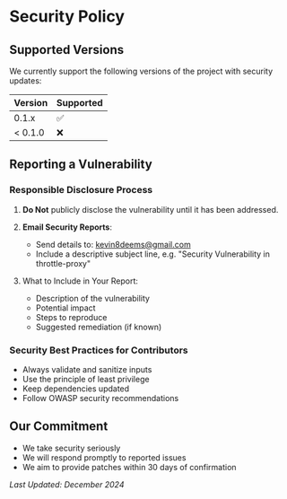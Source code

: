 # Security Policy

## Supported Versions

We currently support the following versions of the project with security updates:

| Version | Supported          |
| ------- | ------------------ |
| 0.1.x   | :white_check_mark: |
| < 0.1.0 | :x:                |

## Reporting a Vulnerability

### Responsible Disclosure Process

1. **Do Not** publicly disclose the vulnerability until it has been addressed.

2. **Email Security Reports**:

   - Send details to: kevin8deems@gmail.com
   - Include a descriptive subject line, e.g. "Security Vulnerability in throttle-proxy"

3. What to Include in Your Report:

   - Description of the vulnerability
   - Potential impact
   - Steps to reproduce
   - Suggested remediation (if known)

### Security Best Practices for Contributors

- Always validate and sanitize inputs
- Use the principle of least privilege
- Keep dependencies updated
- Follow OWASP security recommendations

## Our Commitment

- We take security seriously
- We will respond promptly to reported issues
- We aim to provide patches within 30 days of confirmation

_Last Updated: December 2024_
